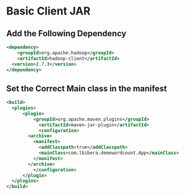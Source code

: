 # Basic Client JAR

## Add the Following Dependency
```xml
<dependency>
	<groupId>org.apache.hadoop</groupId>
	<artifactId>hadoop-client</artifactId>
  <version>2.7.3</version>
</dependency>
```

## Set the Correct Main class in the manifest
```xml
<build>
  <plugins>
	  <plugin>
		  <groupId>org.apache.maven.plugins</groupId>
			<artifactId>maven-jar-plugin</artifactId>
			<configuration>
        <archive>
          <manifest>
            <addClasspath>true</addClasspath>
            <mainClass>com.lbibera.demowordcount.App</mainClass>
          </manifest>
        </archive>
		  </configuration>
	  </plugin>
  </plugins>
</build>
```
